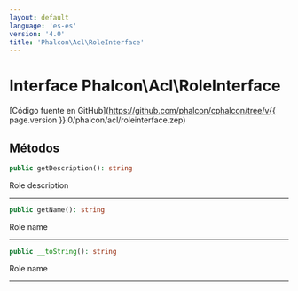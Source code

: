 ```yaml
---
layout: default
language: 'es-es'
version: '4.0'
title: 'Phalcon\Acl\RoleInterface'
---
```


# Interface **Phalcon\Acl\RoleInterface**

[Código fuente en GitHub](https://github.com/phalcon/cphalcon/tree/v{{ page.version }}.0/phalcon/acl/roleinterface.zep)

## Métodos

```php
public getDescription(): string
```

Role description

* * *

```php
public getName(): string
```

Role name

* * *

```php
public __toString(): string
```

Role name

* * *